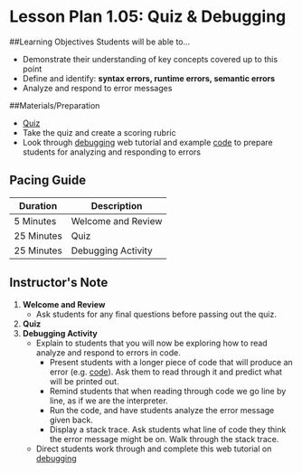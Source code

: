 # Lesson Plan 1.05: Quiz & Debugging

##Learning Objectives
Students will be able to...
* Demonstrate their understanding of key concepts covered up to this point
* Define and identify: **syntax errors, runtime errors, semantic errors**
* Analyze and respond to error messages

##Materials/Preparation
* [Quiz]
* Take the quiz and create a scoring rubric
* Look through [debugging] web tutorial and example [code] to prepare students for analyzing and responding to errors

## Pacing Guide
| **Duration**   |     **Description**    |
| ---------- | ------------------ |
| 5 Minutes  | Welcome and Review      |
| 25 Minutes | Quiz               |
| 25 Minutes | Debugging Activity |

## Instructor's Note
1. **Welcome and Review**
    * Ask students for any final questions before passing out the quiz.
2. **Quiz**
3. **Debugging Activity**
	* Explain to students that you will now be exploring how to read analyze and respond to errors in code. 
		* Present students with a longer piece of code that will produce an error (e.g. [code]). Ask them to read through it and predict what will be printed out.
		* Remind students that when reading through code we go line by line, as if we are the interpreter. 
		* Run the code, and have students analyze the error message given back.
		* Display a stack trace. Ask students what line of code they think the error message might be on. Walk through the stack trace.
	* Direct students work through and complete this web tutorial on [debugging]


[Quiz]:quiz.md
[debugging]: http://interactivepython.org/runestone/static/thinkcspy/Debugging/KnowyourerrorMessages.html
[code]:project_file.py